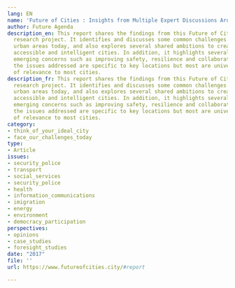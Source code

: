 ```yaml
---
lang: EN
name: 'Future of Cities : Insights from Multiple Expert Discussions Around the World'
author: Future Agenda
description_en: This report shares the findings from this Future of Cities Open Foresight
  research project. It identifies and discusses some common challenges found in most
  urban areas today, and also explores several shared ambitions to create more healthy,
  accessible and intelligent cities. In addition, it highlights several important
  emerging concerns such as improving safety, resilience and collaboration. Some of
  the issues addressed are specific to key locations but most are universal and therefore
  of relevance to most cities.
description_fr: This report shares the findings from this Future of Cities Open Foresight
  research project. It identifies and discusses some common challenges found in most
  urban areas today, and also explores several shared ambitions to create more healthy,
  accessible and intelligent cities. In addition, it highlights several important
  emerging concerns such as improving safety, resilience and collaboration. Some of
  the issues addressed are specific to key locations but most are universal and therefore
  of relevance to most cities.
category:
- think_of_your_ideal_city
- face_our_challenges_today
type:
- Article
issues:
- security_police
- transport
- social_services
- security_police
- health
- information_communications
- imigration
- energy
- environment
- democracy_participation
perspectives:
- opinions
- case_studies
- foresight_studies
date: "2017"
file: ''
url: https://www.futureofcities.city/#report

---
```

